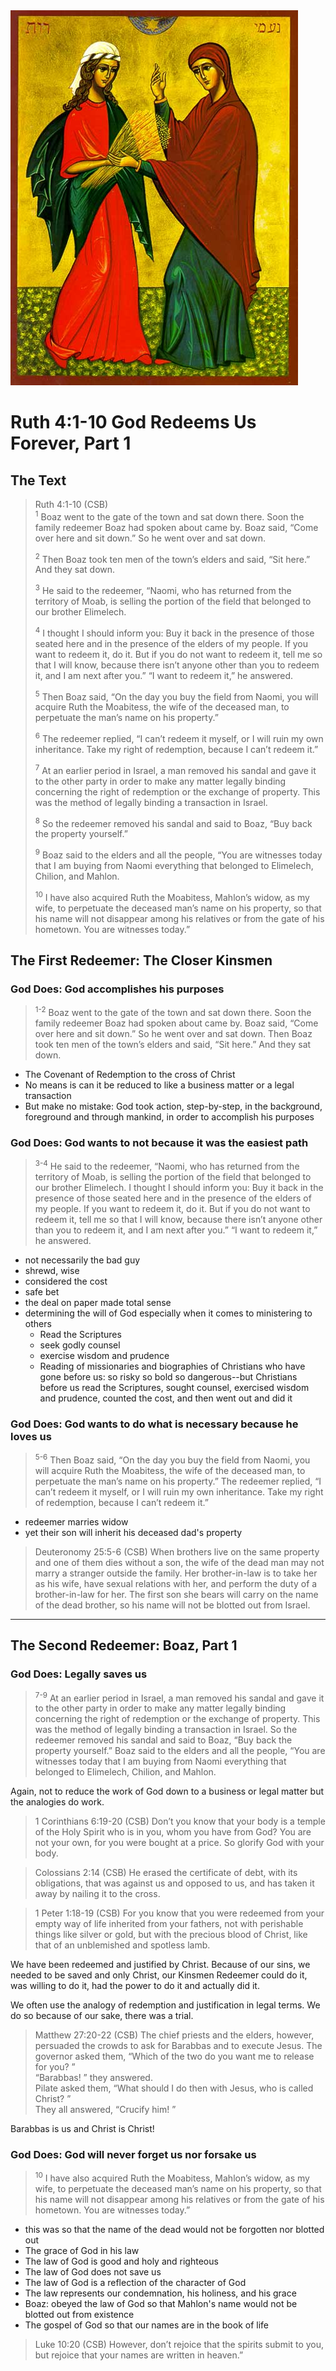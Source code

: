 <img class="intro-right" src="art-ruth-naomi.jpg">

# Ruth 4:1-10 God Redeems Us Forever, Part 1

## The Text

>Ruth 4:1-10 (CSB)  
><sup>1</sup> Boaz went to the gate of the town and sat down there. Soon the family redeemer Boaz had spoken about came by. Boaz said, “Come over here and sit down.” So he went over and sat down.
>
><sup>2</sup> Then Boaz took ten men of the town’s elders and said, “Sit here.” And they sat down.
>
><sup>3</sup> He said to the redeemer, “Naomi, who has returned from the territory of Moab, is selling the portion of the field that belonged to our brother Elimelech.
>
><sup>4</sup> I thought I should inform you: Buy it back in the presence of those seated here and in the presence of the elders of my people. If you want to redeem it, do it. But if you do not want to redeem it, tell me so that I will know, because there isn’t anyone other than you to redeem it, and I am next after you.” “I want to redeem it,” he answered.
>
><sup>5</sup> Then Boaz said, “On the day you buy the field from Naomi, you will acquire Ruth the Moabitess, the wife of the deceased man, to perpetuate the man’s name on his property.”
>
><sup>6</sup> The redeemer replied, “I can’t redeem it myself, or I will ruin my own inheritance. Take my right of redemption, because I can’t redeem it.”
>
><sup>7</sup> At an earlier period in Israel, a man removed his sandal and gave it to the other party in order to make any matter legally binding concerning the right of redemption or the exchange of property. This was the method of legally binding a transaction in Israel.
>
><sup>8</sup> So the redeemer removed his sandal and said to Boaz, “Buy back the property yourself.”
>
><sup>9</sup> Boaz said to the elders and all the people, “You are witnesses today that I am buying from Naomi everything that belonged to Elimelech, Chilion, and Mahlon.
>
><sup>10</sup> I have also acquired Ruth the Moabitess, Mahlon’s widow, as my wife, to perpetuate the deceased man’s name on his property, so that his name will not disappear among his relatives or from the gate of his hometown. You are witnesses today.”

## The First Redeemer: The Closer Kinsmen

### God Does: God accomplishes his purposes

><sup>1-2</sup> Boaz went to the gate of the town and sat down there. Soon the family redeemer Boaz had spoken about came by. Boaz said, “Come over here and sit down.” So he went over and sat down. Then Boaz took ten men of the town’s elders and said, “Sit here.” And they sat down.

- The Covenant of Redemption to the cross of Christ
- No means is can it be reduced to like a business matter or a legal transaction
- But make no mistake: God took action, step-by-step, in the background, foreground and through mankind, in order to accomplish his purposes

### God Does: God wants to not because it was the easiest path

><sup>3-4</sup> He said to the redeemer, “Naomi, who has returned from the territory of Moab, is selling the portion of the field that belonged to our brother Elimelech. I thought I should inform you: Buy it back in the presence of those seated here and in the presence of the elders of my people. If you want to redeem it, do it. But if you do not want to redeem it, tell me so that I will know, because there isn’t anyone other than you to redeem it, and I am next after you.” “I want to redeem it,” he answered.

- not necessarily the bad guy
- shrewd, wise
- considered the cost 
- safe bet
- the deal on paper made total sense
- determining the will of God especially when it comes to ministering to others
  - Read the Scriptures
  - seek godly counsel
  - exercise wisdom and prudence
  - Reading of missionaries and biographies of Christians who have gone before us: so risky so bold so dangerous--but Christians before us read the Scriptures, sought counsel, exercised wisdom and prudence, counted the cost, and then went out and did it

### God Does: God wants to do what is necessary because he loves us

><sup>5-6</sup> Then Boaz said, “On the day you buy the field from Naomi, you will acquire Ruth the Moabitess, the wife of the deceased man, to perpetuate the man’s name on his property.” The redeemer replied, “I can’t redeem it myself, or I will ruin my own inheritance. Take my right of redemption, because I can’t redeem it.”

- redeemer marries widow
- yet their son will inherit his deceased dad's property

>Deuteronomy 25:5-6 (CSB) When brothers live on the same property and one of them dies without a son, the wife of the dead man may not marry a stranger outside the family. Her brother-in-law is to take her as his wife, have sexual relations with her, and perform the duty of a brother-in-law for her. The first son she bears will carry on the name of the dead brother, so his name will not be blotted out from Israel.

<hr style="clear:both;">

## The Second Redeemer: Boaz, Part 1

### God Does: Legally saves us

><sup>7-9</sup> At an earlier period in Israel, a man removed his sandal and gave it to the other party in order to make any matter legally binding concerning the right of redemption or the exchange of property. This was the method of legally binding a transaction in Israel. So the redeemer removed his sandal and said to Boaz, “Buy back the property yourself.” Boaz said to the elders and all the people, “You are witnesses today that I am buying from Naomi everything that belonged to Elimelech, Chilion, and Mahlon.

Again, not to reduce the work of God down to a business or legal matter but the analogies do work.

>1 Corinthians 6:19-20 (CSB) Don’t you know that your body is a temple of the Holy Spirit who is in you, whom you have from God? You are not your own, for you were bought at a price. So glorify God with your body.

>Colossians 2:14 (CSB) He erased the certificate of debt, with its obligations, that was against us and opposed to us, and has taken it away by nailing it to the cross.

>1 Peter 1:18-19 (CSB) For you know that you were redeemed from your empty way of life inherited from your fathers, not with perishable things like silver or gold, but with the precious blood of Christ, like that of an unblemished and spotless lamb.

We have been redeemed and justified by Christ. Because of our sins, we needed to be saved and only Christ, our Kinsmen Redeemer could do it, was willing to do it, had the power to do it and actually did it.

We often use the analogy of redemption and justification in legal terms. We do so because of our sake, there was a trial.

>Matthew 27:20-22 (CSB) The chief priests and the elders, however, persuaded the crowds to ask for Barabbas and to execute Jesus. The governor asked them, “Which of the two do you want me to release for you? ”  
>“Barabbas! ” they answered.  
>Pilate asked them, “What should I do then with Jesus, who is  called Christ? ”  
>They all answered, “Crucify him! ”

Barabbas is us and Christ is Christ!

### God Does: God will never forget us nor forsake us

><sup>10</sup> I have also acquired Ruth the Moabitess, Mahlon’s widow, as my wife, to perpetuate the deceased man’s name on his property, so that his name will not disappear among his relatives or from the gate of his hometown. You are witnesses today.”

- this was so that the name of the dead would not be forgotten nor blotted out
- The grace of God in his law
- The law of God is good and holy and righteous
- The law of God does not save us
- The law of God is a reflection of the character of God
- The law represents our condemnation, his holiness, and his grace
- Boaz: obeyed the law of God so that Mahlon's name would not be blotted out from existence
- The gospel of God so that our names are in the book of life

>Luke 10:20 (CSB) However, don’t rejoice that the spirits submit to you, but rejoice that your names are written in heaven.”
